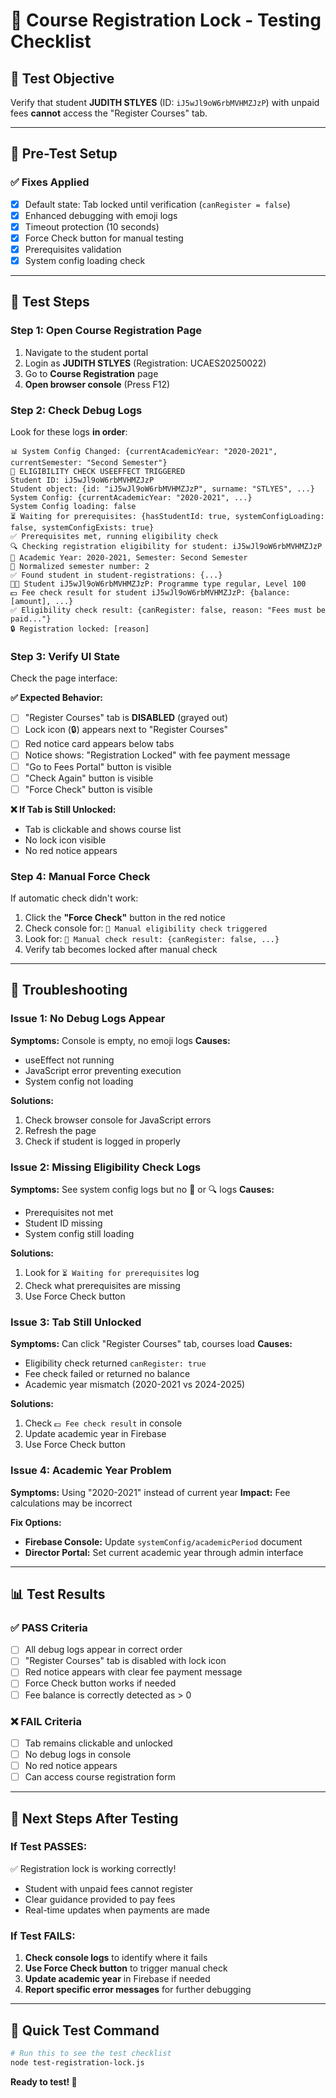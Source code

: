 # 🧪 Course Registration Lock - Testing Checklist

## 🎯 **Test Objective**
Verify that student **JUDITH STLYES** (ID: `iJ5wJl9oW6rbMVHMZJzP`) with unpaid fees **cannot** access the "Register Courses" tab.

---

## 🔧 **Pre-Test Setup**

### ✅ **Fixes Applied**
- [x] Default state: Tab locked until verification (`canRegister = false`)
- [x] Enhanced debugging with emoji logs
- [x] Timeout protection (10 seconds)
- [x] Force Check button for manual testing
- [x] Prerequisites validation
- [x] System config loading check

---

## 🧪 **Test Steps**

### **Step 1: Open Course Registration Page**
1. Navigate to the student portal
2. Login as **JUDITH STLYES** (Registration: UCAES20250022)
3. Go to **Course Registration** page
4. **Open browser console** (Press F12)

### **Step 2: Check Debug Logs**
Look for these logs **in order**:

```
📊 System Config Changed: {currentAcademicYear: "2020-2021", currentSemester: "Second Semester"}
🚀 ELIGIBILITY CHECK USEEFFECT TRIGGERED
Student ID: iJ5wJl9oW6rbMVHMZJzP
Student object: {id: "iJ5wJl9oW6rbMVHMZJzP", surname: "STLYES", ...}
System Config: {currentAcademicYear: "2020-2021", ...}
System Config loading: false
⏳ Waiting for prerequisites: {hasStudentId: true, systemConfigLoading: false, systemConfigExists: true}
✅ Prerequisites met, running eligibility check
🔍 Checking registration eligibility for student: iJ5wJl9oW6rbMVHMZJzP
📅 Academic Year: 2020-2021, Semester: Second Semester
🔢 Normalized semester number: 2
✅ Found student in student-registrations: {...}
👨‍🎓 Student iJ5wJl9oW6rbMVHMZJzP: Programme type regular, Level 100
💵 Fee check result for student iJ5wJl9oW6rbMVHMZJzP: {balance: [amount], ...}
✅ Eligibility check result: {canRegister: false, reason: "Fees must be paid..."}
🔒 Registration locked: [reason]
```

### **Step 3: Verify UI State**
Check the page interface:

**✅ Expected Behavior:**
- [ ] "Register Courses" tab is **DISABLED** (grayed out)
- [ ] Lock icon (🔒) appears next to "Register Courses"
- [ ] Red notice card appears below tabs
- [ ] Notice shows: "Registration Locked" with fee payment message
- [ ] "Go to Fees Portal" button is visible
- [ ] "Check Again" button is visible
- [ ] "Force Check" button is visible

**❌ If Tab is Still Unlocked:**
- Tab is clickable and shows course list
- No lock icon visible
- No red notice appears

### **Step 4: Manual Force Check**
If automatic check didn't work:
1. Click the **"Force Check"** button in the red notice
2. Check console for: `🔄 Manual eligibility check triggered`
3. Look for: `🔄 Manual check result: {canRegister: false, ...}`
4. Verify tab becomes locked after manual check

---

## 🚨 **Troubleshooting**

### **Issue 1: No Debug Logs Appear**
**Symptoms:** Console is empty, no emoji logs
**Causes:** 
- useEffect not running
- JavaScript error preventing execution
- System config not loading

**Solutions:**
1. Check browser console for JavaScript errors
2. Refresh the page
3. Check if student is logged in properly

### **Issue 2: Missing Eligibility Check Logs**
**Symptoms:** See system config logs but no 🚀 or 🔍 logs
**Causes:**
- Prerequisites not met
- Student ID missing
- System config still loading

**Solutions:**
1. Look for `⏳ Waiting for prerequisites` log
2. Check what prerequisites are missing
3. Use Force Check button

### **Issue 3: Tab Still Unlocked**
**Symptoms:** Can click "Register Courses" tab, courses load
**Causes:**
- Eligibility check returned `canRegister: true`
- Fee check failed or returned no balance
- Academic year mismatch (2020-2021 vs 2024-2025)

**Solutions:**
1. Check `💵 Fee check result` in console
2. Update academic year in Firebase
3. Use Force Check button

### **Issue 4: Academic Year Problem**
**Symptoms:** Using "2020-2021" instead of current year
**Impact:** Fee calculations may be incorrect

**Fix Options:**
- **Firebase Console:** Update `systemConfig/academicPeriod` document
- **Director Portal:** Set current academic year through admin interface

---

## 📊 **Test Results**

### ✅ **PASS Criteria**
- [ ] All debug logs appear in correct order
- [ ] "Register Courses" tab is disabled with lock icon
- [ ] Red notice appears with clear fee payment message
- [ ] Force Check button works if needed
- [ ] Fee balance is correctly detected as > 0

### ❌ **FAIL Criteria**
- [ ] Tab remains clickable and unlocked
- [ ] No debug logs in console
- [ ] No red notice appears
- [ ] Can access course registration form

---

## 🎯 **Next Steps After Testing**

### **If Test PASSES:**
✅ Registration lock is working correctly!
- Student with unpaid fees cannot register
- Clear guidance provided to pay fees
- Real-time updates when payments are made

### **If Test FAILS:**
1. **Check console logs** to identify where it fails
2. **Use Force Check button** to trigger manual check
3. **Update academic year** in Firebase if needed
4. **Report specific error messages** for further debugging

---

## 🔄 **Quick Test Command**
```bash
# Run this to see the test checklist
node test-registration-lock.js
```

**Ready to test! 🚀**

